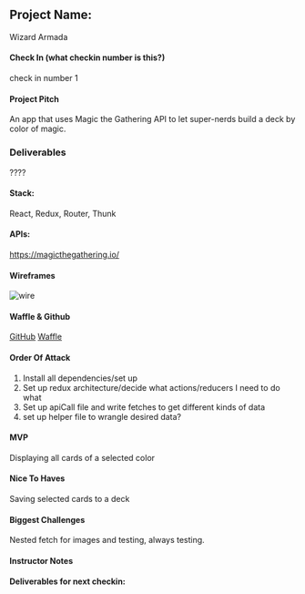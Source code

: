 ## Project Name:
Wizard Armada

#### Check In (what checkin number is this?)
check in number 1

#### Project Pitch
An app that uses Magic the Gathering API to let super-nerds build a deck by color of magic.

### Deliverables
????

#### Stack:
React, Redux, Router, Thunk

#### APIs:
https://magicthegathering.io/

#### Wireframes
![wire]('./wizard-wire.jpg')

#### Waffle & Github
[GitHub](https://github.com/stevenleelawson/WizardArmada)
[Waffle](https://waffle.io/stevenleelawson/WizardArmada)

#### Order Of Attack
1. Install all dependencies/set up
2. Set up redux architecture/decide what actions/reducers I need to do what
3. Set up apiCall file and write fetches to get different kinds of data
4. set up helper file to wrangle desired data?

#### MVP
Displaying all cards of a selected color

#### Nice To Haves
Saving selected cards to a deck

#### Biggest Challenges
Nested fetch for images and testing, always testing.

#### Instructor Notes

#### Deliverables for next checkin:
